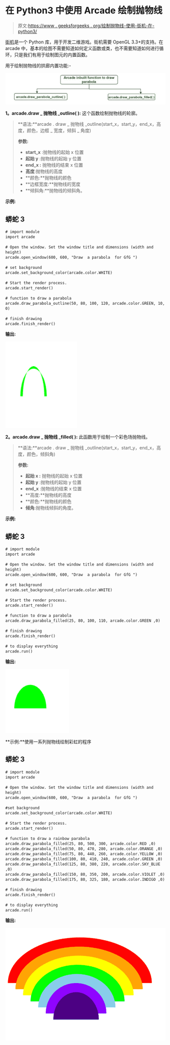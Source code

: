 # 在 Python3 中使用 Arcade 绘制抛物线

> 原文:[https://www . geeksforgeeks . org/绘制抛物线-使用-街机-在-python3/](https://www.geeksforgeeks.org/draw-a-parabola-using-arcade-in-python3/)

[街机](https://www.geeksforgeeks.org/arcade-library-in-python/)是一个 Python 库，用于开发二维游戏。街机需要 OpenGL 3.3+的支持。在 arcade 中，基本的绘图不需要知道如何定义函数或类，也不需要知道如何进行循环，只是我们有用于绘制图元的内置函数。

用于绘制抛物线的拱廊内置功能:-

![](img/22d352c4c32f1fa982ddf5c0eb781bd3.png)

**1。arcade.draw _ 抛物线 _outline( ):** 这个函数绘制抛物线的轮廓。

> **语法:**arcade . draw _ 抛物线 _outline(start_x，start_y，end_x，高度，颜色，边框 _ 宽度，倾斜 _ 角度)
> 
> **参数:**
> 
> *   **start_x** :抛物线的起始 x 位置
> *   **起始 y** :抛物线的起始 y 位置
> *   **end_x :** 抛物线的结束 x 位置
> *   **高度**:抛物线的高度
> *   **颜色:**抛物线的颜色
> *   **边框宽度:**抛物线的宽度
> *   **倾斜角:**抛物线的倾斜角。

**示例:**

## 蟒蛇 3

```
# import module
import arcade

# Open the window. Set the window title and dimensions (width and height)
arcade.open_window(600, 600, "Draw  a parabola  for GfG ")

# set background
arcade.set_background_color(arcade.color.WHITE)

# Start the render process.
arcade.start_render()

# function to draw a parabola
arcade.draw_parabola_outline(50, 80, 100, 120, arcade.color.GREEN, 10, 0)

# finish drawing
arcade.finish_render()
```

**输出:**

![](img/86ad48066b5dd0d39fb3e49acbc1298a.png)

**2。arcade.draw _ 抛物线 _filled( ):** 此函数用于绘制一个彩色场抛物线。

> **语法:**arcade . draw _ 抛物线 _outline(start_x，start_y，end_x，高度，颜色，倾斜角)
> 
> **参数:**
> 
> *   **起始 x :** 抛物线的起始 x 位置
> *   **起始 y** :抛物线的起始 y 位置
> *   **end_x** :抛物线的结束 x 位置
> *   **高度:**抛物线的高度
> *   **颜色:**抛物线的颜色
> *   **倾角**:抛物线倾斜的角度。

**示例:**

## 蟒蛇 3

```
# import module
import arcade

# Open the window. Set the window title and dimensions (width and height)
arcade.open_window(600, 600, "Draw  a parabola  for GfG ")

# set background
arcade.set_background_color(arcade.color.WHITE)

# Start the render process.
arcade.start_render()

# function to draw a parabola
arcade.draw_parabola_filled(25, 80, 100, 110, arcade.color.GREEN ,0)

# finish drawing
arcade.finish_render()

# to display everything
arcade.run()
```

**输出:**

![](img/2d4f98fb1f46bc8c1cff901f13a3e4f7.png)

**示例:**使用一系列抛物线绘制彩虹的程序

## 蟒蛇 3

```
# import module
import arcade

# Open the window. Set the window title and dimensions (width and height)
arcade.open_window(600, 600, "Draw  a parabola  for GfG ")

#set background
arcade.set_background_color(arcade.color.WHITE)

# Start the render process.
arcade.start_render()

# function to draw a rainbow parabola
arcade.draw_parabola_filled(25, 80, 500, 300, arcade.color.RED ,0)
arcade.draw_parabola_filled(50, 80, 470, 280, arcade.color.ORANGE ,0)
arcade.draw_parabola_filled(75, 80, 440, 260, arcade.color.YELLOW ,0)
arcade.draw_parabola_filled(100, 80, 410, 240, arcade.color.GREEN ,0)
arcade.draw_parabola_filled(125, 80, 380, 220, arcade.color.SKY_BLUE ,0)
arcade.draw_parabola_filled(150, 80, 350, 200, arcade.color.VIOLET ,0)
arcade.draw_parabola_filled(175, 80, 325, 180, arcade.color.INDIGO ,0)

# finish drawing
arcade.finish_render()

# to display everything
arcade.run()
```

**输出:**

![](img/1fe49db68fb0fde6b60ab07111539ea4.png)
